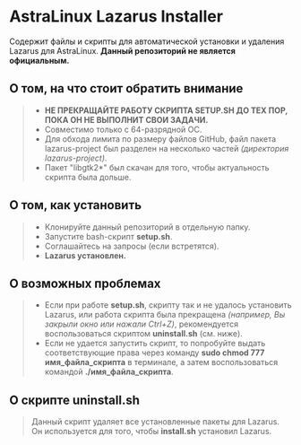 # AstraLinux Lazarus Installer
Содержит файлы и скрипты для автоматической установки и удаления Lazarus для AstraLinux. **Данный репозиторий не является официальным.**

## О том, на что стоит обратить внимание
> * **НЕ ПРЕКРАЩАЙТЕ РАБОТУ СКРИПТА SETUP.SH ДО ТЕХ ПОР, ПОКА ОН НЕ ВЫПОЛНИТ СВОИ ЗАДАЧИ.** 
> * Совместимо только с 64-разрядной ОС.
> * Для обхода лимита по размеру файлов GitHub, файл пакета lazarus-project был разделен на несколько частей *(директория lazarus-project)*.
> * Пакет "libgtk2*" был скачан для того, чтобы актуальность скрипта была дольше.

## О том, как установить
> * Клонируйте данный репозиторий в отдельную папку.
> * Запустите bash-скрипт **setup.sh**.
> * Соглашайтесь на запросы (если встретятся). 
> * **Lazarus установлен.**

## О возможных проблемах
> * Если при работе **setup.sh**, скрипту так и не удалось установить Lazarus, или работа скрипта была прекращена *(например, Вы закрыли окно или нажали Ctrl+Z)*, рекомендуется воспользоваться скриптом **uninstall.sh** (см. ниже).
> * Если не удается запустить скрипт, то попробуйте выдать соответствующие права через команду **sudo chmod 777 имя_файла_скрипта** в терминале, а затем воспользоваться командой **./имя_файла_скрипта**.

## О скрипте uninstall.sh
> Данный скрипт удаляет все установленные пакеты для Lazarus. Он используется для того, чтобы **install.sh** установил Lazarus.
